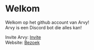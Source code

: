 # Welkom
Welkom op het github account van Arvy! <br>
Arvy is een Discord bot die alles kan!

Invite Arvy: <a href="https://discord.com/oauth2/authorize?client_id=830972355718152192&permissions=4294967287&scope=bot" target="_blank">Invite</a> <br>
Website: <a href="arvybot.tk" target="_blank">Bezoek</a>
